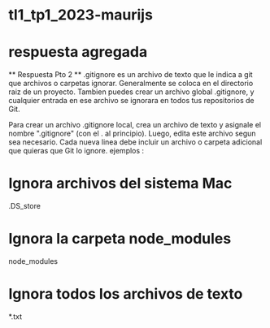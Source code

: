 # tl1_tp1_2023-maurijs
# respuesta agregada
** Respuesta Pto 2 **
 .gitignore es un archivo de texto que le indica a git que archivos o carpetas ignorar.
Generalmente se coloca en el directorio raiz de un proyecto. Tambien puedes crear un archivo
global .gitignore, y cualquier entrada en ese archivo se ignorara en todos tus repositorios de Git.

Para crear un archivo .gitignore local, crea un archivo de texto y asignale el nombre ".gitignore"
(con el . al principio). Luego, edita este archivo segun sea necesario. Cada nueva linea
debe incluir un archivo o carpeta adicional que quieras que Git lo ignore.
ejemplos :
# Ignora archivos del sistema Mac 
.DS_store

# Ignora la carpeta node_modules
node_modules

# Ignora todos los archivos de texto
*.txt


